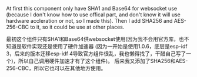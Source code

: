 At first this component only have SHA1 and Base64 for websocket use
(because I don't know how to use offical part, and don't know it will use hardware accleration or not, so I made this). 
Then I add SHA256 and AES-256-CBC to it, so it could be use at other places.

最初这个组件只有SHA1和Base64供websocket使用(因为我不会用官方库，也不知道是软件实现还是使用了硬件加速器
(因为一开始是使用1.0.6，底层是esp-idf 3，后来的版本迁移esp-idf 4导致官方组件很乱，我也懒得找了，干醋自己写了一个)，所以自己调用硬件加速才有了这个组件)。
后来我又添加了SHA256和AES-256-CBC，所以它也可以在其他地方使用。
